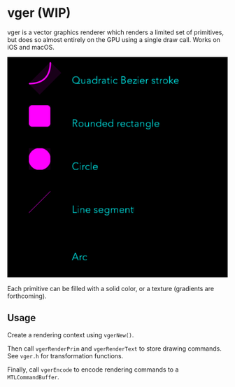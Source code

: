 # vger (WIP)

vger is a vector graphics renderer which renders a limited set of primitives, but does so almost entirely on the GPU using a single draw call. Works on iOS and macOS.

![demo](demo.png)

Each primitive can be filled with a solid color, or a texture (gradients are forthcoming).

## Usage

Create a rendering context using `vgerNew()`.

Then call `vgerRenderPrim` and `vgerRenderText` to store drawing commands. See `vger.h` for transformation functions.

Finally, call `vgerEncode` to encode rendering commands to a `MTLCommandBuffer`.
